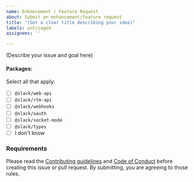 ```yaml
---
name: Enhancement / Feature Request
about: Submit an enhancement/feature request
title: "(Set a clear title describing your idea)"
labels: untriaged
assignees: ''

---
```


(Describe your issue and goal here) 

#### Packages:

Select all that apply:

- [ ] `@slack/web-api`
- [ ] `@slack/rtm-api`
- [ ] `@slack/webhooks`
- [ ] `@slack/oauth`
- [ ] `@slack/socket-mode`
- [ ] `@slack/types`
- [ ] I don't know

### Requirements

Please read the [Contributing guidelines](https://github.com/slackapi/node-slack-sdk/blob/main/.github/contributing.md) and [Code of Conduct](https://slackhq.github.io/code-of-conduct) before creating this issue or pull request. By submitting, you are agreeing to those rules.
